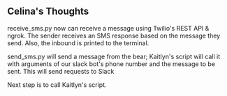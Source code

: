 ## Celina's Thoughts

receive_sms.py now can receive a message using Twilio's REST API & ngrok. The sender receives an SMS response based on the message they send. Also, the inbound is printed to the terminal.

send_sms.py will send a message from the bear; Kaitlyn's script will call it with arguments of our slack bot's phone number and the message to be sent. This will send requests to Slack

Next step is to call Kaitlyn's script.